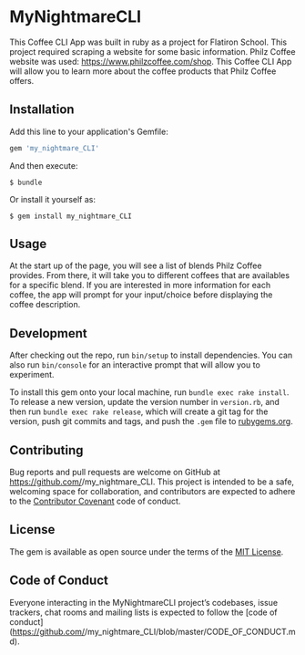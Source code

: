 # MyNightmareCLI

This Coffee CLI App was built in ruby as a project for Flatiron School. 
This project required scraping a website for some basic information. Philz Coffee website was used: https://www.philzcoffee.com/shop.
This Coffee CLI App will allow you to learn more about the coffee products that Philz Coffee offers. 

## Installation

Add this line to your application's Gemfile:

```ruby
gem 'my_nightmare_CLI'
```

And then execute:

    $ bundle

Or install it yourself as:

    $ gem install my_nightmare_CLI

## Usage

At the start up of the page, you will see a list of blends Philz Coffee provides. From there, it will take you to different coffees that are availables for a specific blend. If you are interested in more information for each coffee, the app will prompt for your input/choice before displaying the coffee description. 

## Development

After checking out the repo, run `bin/setup` to install dependencies. You can also run `bin/console` for an interactive prompt that will allow you to experiment.

To install this gem onto your local machine, run `bundle exec rake install`. To release a new version, update the version number in `version.rb`, and then run `bundle exec rake release`, which will create a git tag for the version, push git commits and tags, and push the `.gem` file to [rubygems.org](https://rubygems.org).

## Contributing

Bug reports and pull requests are welcome on GitHub at https://github.com/<github username>/my_nightmare_CLI. This project is intended to be a safe, welcoming space for collaboration, and contributors are expected to adhere to the [Contributor Covenant](http://contributor-covenant.org) code of conduct.

## License

The gem is available as open source under the terms of the [MIT License](https://opensource.org/licenses/MIT).

## Code of Conduct

Everyone interacting in the MyNightmareCLI project’s codebases, issue trackers, chat rooms and mailing lists is expected to follow the [code of conduct](https://github.com/<github username>/my_nightmare_CLI/blob/master/CODE_OF_CONDUCT.md).
